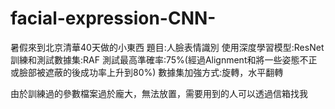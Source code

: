 ﻿# facial-expression-CNN-
暑假來到北京清華40天做的小東西
題目:人臉表情識別
使用深度學習模型:ResNet
訓練和測試數據集:RAF
測試最高準確率:75%(經過Alignment和將一些姿態不正或臉部被遮蔽的後成功率上升到80%)
數據集加強方式:旋轉，水平翻轉
 
由於訓練過的參數檔案過於龐大，無法放置，需要用到的人可以透過信箱找我
